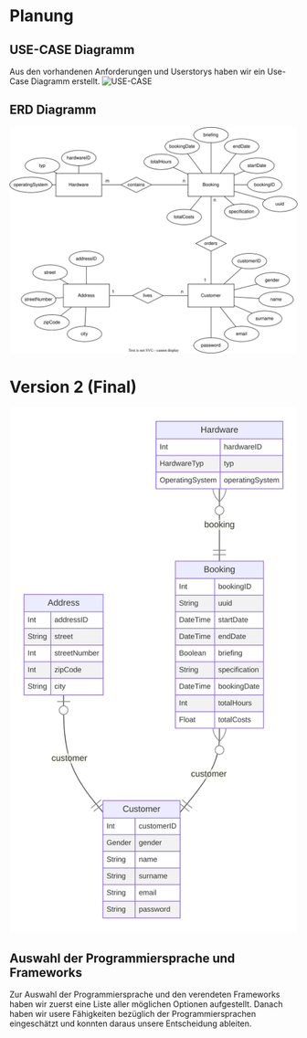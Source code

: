 # Planung

## USE-CASE Diagramm

Aus den vorhandenen Anforderungen und Userstorys haben wir ein Use-Case Diagramm erstellt.
![USE-CASE](https://github.com/gz-bad-erzland-p2/Dokumentation/raw/master/docs/assets/img/UseCase01.png)

## ERD Diagramm

![Image title](../../assets/svg/ERDDatenbankPage_v2.svg)

# Version 2 (Final)
![](../../assets/svg/prisma-erd.svg)

## Auswahl der Programmiersprache und Frameworks

Zur Auswahl der Programmiersprache und den verendeten Frameworks haben wir zuerst eine Liste aller möglichen Optionen aufgestellt.
Danach haben wir usere Fähigkeiten bezüglich der Programmiersprachen eingeschätzt und konnten daraus unsere Entscheidung ableiten.

[^1]: https://github.com/gz-bad-erzland-p2/Dokumentation/raw/master/docs/assets/img/UseCase01.png (27.02.2023)

